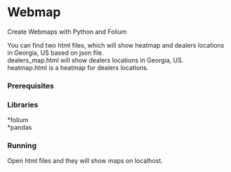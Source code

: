 # Webmap

Create Webmaps with Python and Folium<br>

You can find two html files, which will show heatmap and dealers locations in Georgia, US based on json file.<br>
dealers_map.html will show dealers locations in Georgia, US.<br> 
heatmap.html is a heatmap for dealers locations.

### Prerequisites


### Libraries<br>
*folium<br>
*pandas

### Running<br>
Open html files and they will show maps on localhost.
